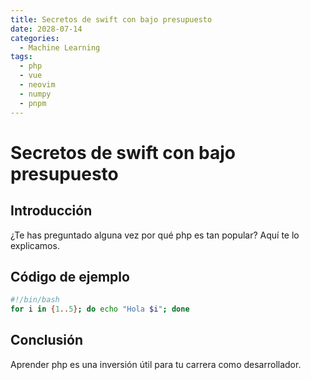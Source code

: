 ```yaml
---
title: Secretos de swift con bajo presupuesto
date: 2028-07-14
categories:
  - Machine Learning
tags:
  - php
  - vue
  - neovim
  - numpy
  - pnpm
---
```


# Secretos de swift con bajo presupuesto

## Introducción

¿Te has preguntado alguna vez por qué php es tan popular? Aquí te lo explicamos.

## Código de ejemplo

```bash
#!/bin/bash
for i in {1..5}; do echo "Hola $i"; done
```

## Conclusión

Aprender php es una inversión útil para tu carrera como desarrollador.